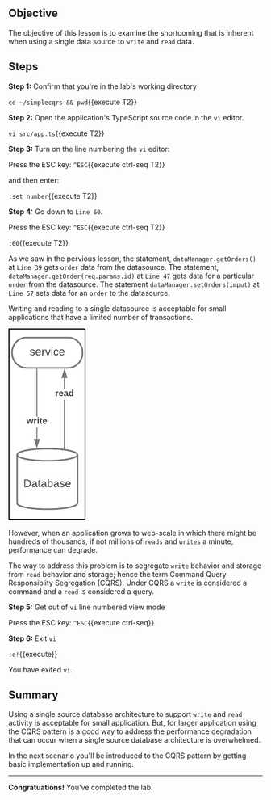 ## Objective
The objective of this lesson is to examine the shortcoming that is inherent when using a single data source to `write` and `read` data.

## Steps

**Step 1:** Confirm that you're in the lab's working directory

`cd ~/simplecqrs && pwd`{{execute T2}}

**Step 2:** Open the application's TypeScript source code in the `vi` editor.

`vi src/app.ts`{{execute T2}}

**Step 3:** Turn on the line numbering the `vi` editor:

Press the ESC key: `^ESC`{{execute ctrl-seq T2}}

and then enter:

`:set number`{{execute T2}}

**Step 4:** Go down to `Line 60`.

Press the ESC key: `^ESC`{{execute ctrl-seq T2}}

`:60`{{execute T2}}

As we saw in the pervious lesson, the statement, `dataManager.getOrders()` at `Line 39` gets `order` data from the datasource. The statement, `dataManager.getOrder(req.params.id)` at `Line 47` gets data for a particular `order` from the datasource. The statement `dataManager.setOrders(imput)` at `Line 57` sets data for an `order` to the datasource.

Writing and reading to a single datasource is acceptable for small applications that have a limited number of transactions.

![Single Data Source Architecture](msdb-002/assets/CQRS-old-school.jpg)

However, when an application grows to web-scale in which there might be hundreds of thousands, if not millions of `reads` and `writes` a minute, performance can degrade.

The way to address this problem is to segregate `write` behavior and storage from `read` behavior and storage; hence the term Command Query Responsiblity Segregation (CQRS). Under CQRS a `write` is considered a command and a `read` is considered a query.

**Step 5:** Get out of `vi` line numbered view mode

Press the ESC key: `^ESC`{{execute ctrl-seq}}

**Step 6:** Exit `vi`

`:q!`{{execute}}

You have exited `vi`.

## Summary

Using a single source database architecture to support `write` and `read` activity is acceptable for small application. But, for larger application using the CQRS pattern is a good way to address the performance degradation that can occur when a single source database architecture is overwhelmed.

In the next scenario you'll be introduced to the CQRS pattern by getting basic implementation up and running.

---

**Congratuations!** You've completed the lab.